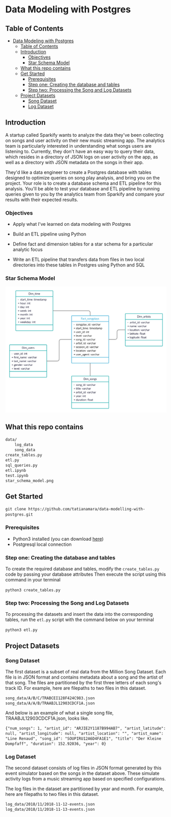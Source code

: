 # Data Modeling with Postgres

## Table of Contents

- [Data Modeling with Postgres](#data-modeling-with-postgres)
  - [Table of Contents](#table-of-contents)  
  - [Introduction](#introduction)
    - [Objectives](#objectives)  
    - [Star Schema Model](#star-schema-model)  
  - [What this repo contains](#what-this-repo-contains)
  - [Get Started](#get-started)
    - [Prerequisites](#prerequisites)
    - [Step one: Creating the database and tables](#step-one-creating-the-database-and-tables)
    - [Step two: Processing the Song and Log Datasets](#step-two-processing-the-song-and-log-datasets)
  - [Project Datasets](#project-datasets)
    - [Song Dataset](#song-dataset)
    - [Log Dataset](#log-dataset)

## Introduction
A startup called Sparkify wants to analyze the data they've been collecting on songs and user activity on their new music streaming app. The analytics team is particularly interested in understanding what songs users are listening to. Currently, they don't have an easy way to query their data, which resides in a directory of JSON logs on user activity on the app, as well as a directory with JSON metadata on the songs in their app.

They'd like a data engineer to create a Postgres database with tables designed to optimize queries on song play analysis, and bring you on the project. Your role is to create a database schema and ETL pipeline for this analysis. You'll be able to test your database and ETL pipeline by running queries given to you by the analytics team from Sparkify and compare your results with their expected results.

### Objectives  

- Apply what I've learned on data modeling with Postgres 

- Build an ETL pipeline using Python

- Define fact and dimension tables for a star schema for a particular analytic focus

- Write an ETL pipeline that transfers data from files in two local directories into these tables in Postgres using Python and SQL  

### Star Schema Model  
![Star Schema Model](https://github.com/tatianamara/data-modelling-with-postgres/blob/main/star_schema_model.png)

## What this repo contains
```
data/
    log_data
    song_data
create_tables.py
etl.py
sql_queries.py
etl.ipynb
test.ipynb
star_schema_model.png
```

## Get Started  

`git clone https://github.com/tatianamara/data-modelling-with-postgres.git`

### Prerequisites

- Python3 installed (you can download [here](https://www.python.org/downloads/))
- Postgresql local connection

### Step one: Creating the database and tables

To create the required database and tables, modify the `create_tables.py` code by passing your database attributes
Then execute the script using this command in your terminal

`python3 create_tables.py`

### Step two: Processing the Song and Log Datasets

To processing the datasets and insert the data into the corresponding tables, run the `etl.py` script with the command below on your terminal

`python3 etl.py`

## Project Datasets  

### Song Dataset  

The first dataset is a subset of real data from the Million Song Dataset. Each file is in JSON format and contains metadata about a song and the artist of that song. The files are partitioned by the first three letters of each song's track ID. For example, here are filepaths to two files in this dataset.

```
song_data/A/B/C/TRABCEI128F424C983.json  
song_data/A/A/B/TRAABJL12903CDCF1A.json
```

And below is an example of what a single song file, TRAABJL12903CDCF1A.json, looks like.

```
{"num_songs": 1, "artist_id": "ARJIE2Y1187B994AB7", "artist_latitude": null, "artist_longitude": null, "artist_location": "", "artist_name": "Line Renaud", "song_id": "SOUPIRU12A6D4FA1E1", "title": "Der Kleine Dompfaff", "duration": 152.92036, "year": 0}
```

### Log Dataset  

The second dataset consists of log files in JSON format generated by this event simulator based on the songs in the dataset above. These simulate activity logs from a music streaming app based on specified configurations.

The log files in the dataset are partitioned by year and month. For example, here are filepaths to two files in this dataset.

```
log_data/2018/11/2018-11-12-events.json
log_data/2018/11/2018-11-13-events.json
```


